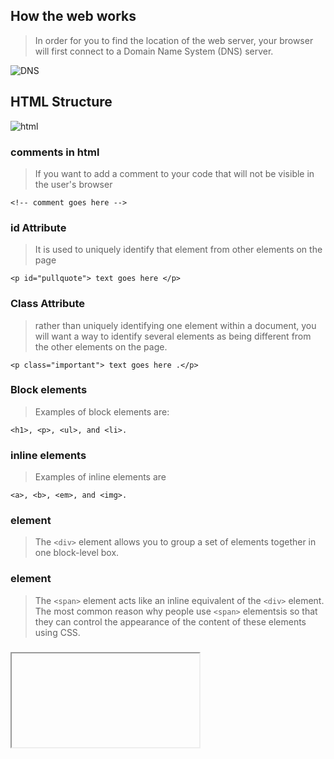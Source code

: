 ## How the web works

> In order for you to find the location of the web server, your browser will first connect
to a Domain Name System (DNS) server.

![DNS](https://www.seobility.net/en/wiki/images/d/d0/DNS-Server.png)

## HTML Structure

![html](https://www.jaimebutler.ch/jb-edit/wp-content/uploads/2014/07/Basic-HTML.png)

### comments in html

>If you want to add a comment to your code that will not be visible in the user's browser

~~~~
<!-- comment goes here -->
~~~~
### id Attribute

>It is used to uniquely identify that element from other elements on the page

~~~~
<p id="pullquote"> text goes here </p>
~~~~

### Class Attribute

>rather than uniquely identifying one element within a document, you will want a way to identify several elements as being different from the other elements on the page.

~~~~
<p class="important"> text goes here .</p>
~~~~

### Block elements 
>Examples of block elements are:
~~~~
<h1>, <p>, <ul>, and <li>.
~~~~

### inline elements

>Examples of inline elements are
~~~~
<a>, <b>, <em>, and <img>.
~~~~

### <div> element

> The `<div>` element allows you to group a set of elements together in one block-level box.

### <span> element 

>The `<span>` element acts like an inline equivalent of the `<div>`
element. 
The most common reason why people use `<span>` elementsis so that they can control the
appearance of the content of these elements using CSS.

### <iframe> element
> An inline frame is used to embed another document within the current HTML document.

### <meta> element
>The `<meta>` element lives inside the `<head>` element and contains information about that
web page.

### escape characters

> Escape characters are used to include special characters in your pages such as <, >, and ©.

## HTML5 

>html5 structure

![struct](https://miro.medium.com/max/393/1*ek7GdyA4kQly94xeShMSGg.png)

> html5 new elements

![new](https://image.slidesharecdn.com/html5-130616031843-phpapp01/95/new-elements-features-in-html5-16-638.jpg?cb=1371352931)